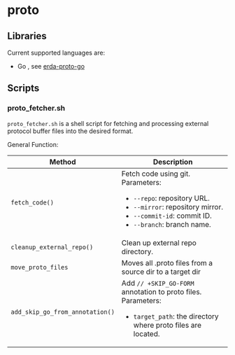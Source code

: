 # proto

## Libraries

Current supported languages are:

* Go , see [erda-proto-go](https://github.com/erda-project/erda-proto-go)

## Scripts

### proto_fetcher.sh

`proto_fetcher.sh` is a shell script for fetching and processing external protocol buffer files into the desired format.

General Function:

| Method                          | Description                                                                                                                                                                                   |
|---------------------------------|-----------------------------------------------------------------------------------------------------------------------------------------------------------------------------------------------|
| `fetch_code()`                  | Fetch code using git. <br/> Parameters: <ul><li>`--repo`: repository URL.</li><li>`--mirror`: repository mirror.</li><li>`--commit-id`: commit ID.</li><li>`--branch`: branch name.</li></ul> |
| `cleanup_external_repo()`       | Clean up external repo directory.                                                                                                                                                             |
| `move_proto_files`              | Moves all .proto files from a source dir to a target dir                                                                                                                                      | 
| `add_skip_go_from_annotation()` | Add `// +SKIP_GO-FORM` annotation to proto files. <br/> Parameters: <ul><li>`target_path`: the directory where proto files are located.</li></ul>                                             |
